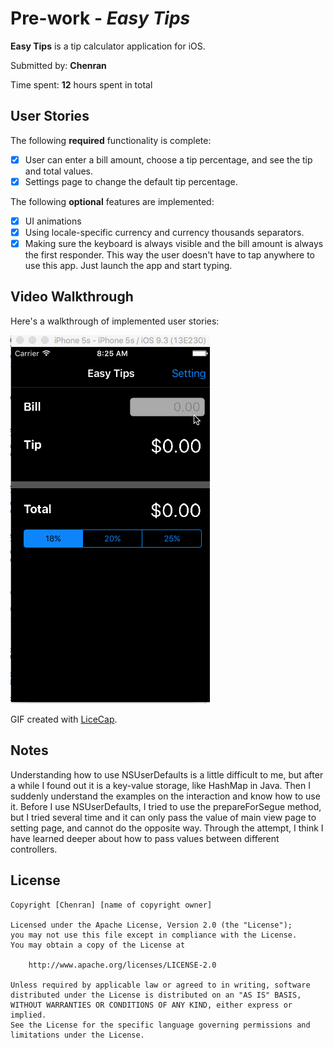 # Pre-work - *Easy Tips*

**Easy Tips** is a tip calculator application for iOS.

Submitted by: **Chenran**

Time spent: **12** hours spent in total

## User Stories

The following **required** functionality is complete:

* [x] User can enter a bill amount, choose a tip percentage, and see the tip and total values.
* [x] Settings page to change the default tip percentage.

The following **optional** features are implemented:
* [x] UI animations
* [x] Using locale-specific currency and currency thousands separators.
* [x] Making sure the keyboard is always visible and the bill amount is always the first responder. This way the user doesn't have to tap anywhere to use this app. Just launch the app and start typing.

## Video Walkthrough 

Here's a walkthrough of implemented user stories:

<img src='https://github.com/EchoG/TipCalculator/blob/master/EasyTip1.gif' title='Video Walkthrough' width='' alt='Video Walkthrough' />

GIF created with [LiceCap](http://www.cockos.com/licecap/).

## Notes

Understanding how to use NSUserDefaults is a little difficult to me, but after a while I found out it is a key-value storage, like HashMap in Java. Then I suddenly understand the examples on the interaction and know how to use it.
Before I use NSUserDefaults, I tried to use the prepareForSegue method, but I tried several time and it can only pass the value of main view page to setting page, and cannot do the opposite way. Through the attempt, I think I have learned deeper about how to pass values between different controllers.

## License

    Copyright [Chenran] [name of copyright owner]

    Licensed under the Apache License, Version 2.0 (the "License");
    you may not use this file except in compliance with the License.
    You may obtain a copy of the License at

        http://www.apache.org/licenses/LICENSE-2.0

    Unless required by applicable law or agreed to in writing, software
    distributed under the License is distributed on an "AS IS" BASIS,
    WITHOUT WARRANTIES OR CONDITIONS OF ANY KIND, either express or implied.
    See the License for the specific language governing permissions and
    limitations under the License.
